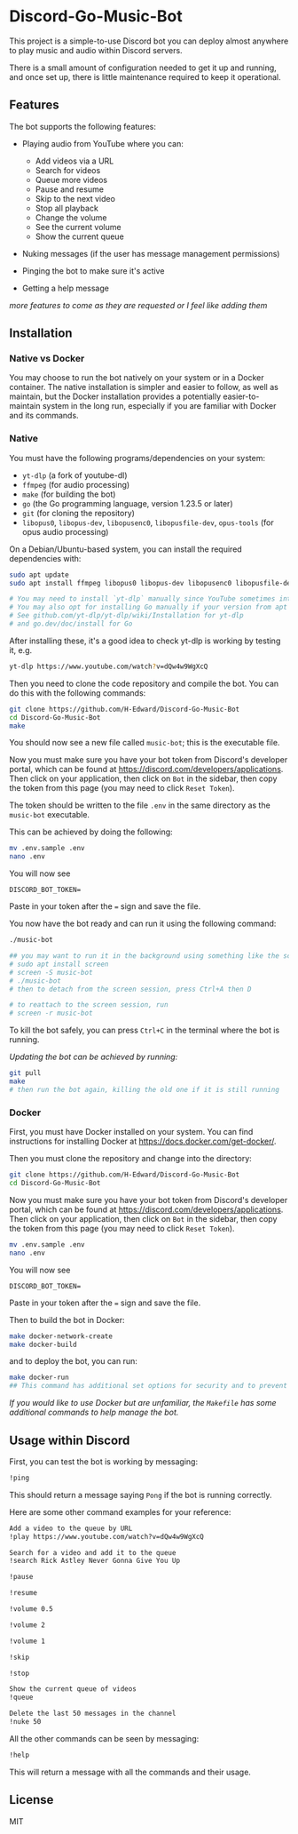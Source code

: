 # Discord-Go-Music-Bot

This project is a simple-to-use Discord bot you can deploy almost anywhere to play music and audio within Discord servers.

There is a small amount of configuration needed to get it up and running, and once set up, there is little maintenance required to keep it operational.

## Features

The bot supports the following features:

- Playing audio from YouTube where you can:
  - Add videos via a URL
  - Search for videos
  - Queue more videos
  - Pause and resume
  - Skip to the next video
  - Stop all playback
  - Change the volume
  - See the current volume
  - Show the current queue

- Nuking messages (if the user has message management permissions)

- Pinging the bot to make sure it's active

- Getting a help message

_more features to come as they are requested or I feel like adding them_

## Installation

### Native vs Docker

You may choose to run the bot natively on your system or in a Docker container. The native installation is simpler and easier to follow, as well as maintain, but the Docker installation provides a potentially easier-to-maintain system in the long run, especially if you are familiar with Docker and its commands.

### Native

You must have the following programs/dependencies on your system:

- `yt-dlp` (a fork of youtube-dl)
- `ffmpeg` (for audio processing)
- `make` (for building the bot)
- `go` (the Go programming language, version 1.23.5 or later)
- `git` (for cloning the repository)
- `libopus0`, `libopus-dev`, `libopusenc0`, `libopusfile-dev`, `opus-tools` (for opus audio processing)

On a Debian/Ubuntu-based system, you can install the required dependencies with:

```bash
sudo apt update
sudo apt install ffmpeg libopus0 libopus-dev libopusenc0 libopusfile-dev opus-tools golang make yt-dlp git

# You may need to install `yt-dlp` manually since YouTube sometimes interferes with yt-dlp's video download process.
# You may also opt for installing Go manually if your version from apt is too old.
# See github.com/yt-dlp/yt-dlp/wiki/Installation for yt-dlp
# and go.dev/doc/install for Go
```

After installing these, it's a good idea to check yt-dlp is working by testing it, e.g.

```bash
yt-dlp https://www.youtube.com/watch?v=dQw4w9WgXcQ
```

Then you need to clone the code repository and compile the bot. You can do this with the following commands:

```bash
git clone https://github.com/H-Edward/Discord-Go-Music-Bot
cd Discord-Go-Music-Bot
make
```

You should now see a new file called `music-bot`; this is the executable file.

Now you must make sure you have your bot token from Discord's developer portal,
which can be found at https://discord.com/developers/applications. Then click on your application, then click on `Bot` in the sidebar, then copy the token from this page (you may need to click `Reset Token`).

The token should be written to the file `.env` in the same directory as the `music-bot` executable.

This can be achieved by doing the following:

```bash
mv .env.sample .env 
nano .env
```

You will now see

`DISCORD_BOT_TOKEN=`

Paste in your token after the `=` sign and save the file.

You now have the bot ready and can run it using the following command:

```bash
./music-bot

## you may want to run it in the background using something like the screen command so the bot doesn't stop when you close the terminal
# sudo apt install screen
# screen -S music-bot
# ./music-bot
# then to detach from the screen session, press Ctrl+A then D

# to reattach to the screen session, run
# screen -r music-bot
```

To kill the bot safely, you can press `Ctrl+C` in the terminal where the bot is running.

*Updating the bot can be achieved by running:*

```bash
git pull
make
# then run the bot again, killing the old one if it is still running
```


### Docker

First, you must have Docker installed on your system. You can find instructions for installing Docker at https://docs.docker.com/get-docker/.

Then you must clone the repository and change into the directory:

```bash
git clone https://github.com/H-Edward/Discord-Go-Music-Bot
cd Discord-Go-Music-Bot
```

Now you must make sure you have your bot token from Discord's developer portal,
which can be found at https://discord.com/developers/applications. Then click on your application, then click on `Bot` in the sidebar, then copy the token from this page (you may need to click `Reset Token`).

```bash
mv .env.sample .env 
nano .env
```

You will now see

`DISCORD_BOT_TOKEN=`

Paste in your token after the `=` sign and save the file.

Then to build the bot in Docker:

```bash
make docker-network-create
make docker-build
```

and to deploy the bot, you can run:

```bash
make docker-run
## This command has additional set options for security and to prevent resource hogging
```

_If you would like to use Docker but are unfamiliar, the `Makefile` has some additional commands to help manage the bot._

## Usage within Discord

First, you can test the bot is working by messaging:

```txt
!ping
```

This should return a message saying `Pong` if the bot is running correctly.

Here are some other command examples for your reference:

```txt
Add a video to the queue by URL
!play https://www.youtube.com/watch?v=dQw4w9WgXcQ

Search for a video and add it to the queue
!search Rick Astley Never Gonna Give You Up

!pause

!resume

!volume 0.5

!volume 2

!volume 1

!skip

!stop

Show the current queue of videos
!queue

Delete the last 50 messages in the channel
!nuke 50
```

All the other commands can be seen by messaging:

```txt
!help
```

This will return a message with all the commands and their usage.

## License

MIT
